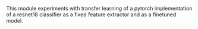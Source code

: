 This module experiments with transfer learning of a pytorch implementation of a resnet18 classifier as a fixed feature extractor and as a finetuned model. 